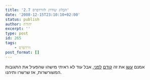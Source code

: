 ```yaml
---
title: 'הבלוג שודרג לוורדפרס 2.7'
date: '2008-12-15T23:10:10+02:00'
status: publish
author: יהודה
excerpt: ''
type: post
id: 265
tags:
    - וורדפרס
post_format: []
---
```

אמנם [עשו](http://www.holesinthenet.co.il/?p=1390) את זה [קודם](http://www.onlinemarketing.co.il/%D7%9C%D7%9E%D7%94-%D7%90%D7%A0%D7%99-%D7%9C%D7%90-%D7%90%D7%95%D7%94%D7%91-%D7%90%D7%AA-%D7%95%D7%95%D7%A8%D7%93%D7%A4%D7%A8%D7%A1-27/) [לפני](http://firefang.net/blog/1116), אבל עוד לא ראיתי מישהו שהפעיל את התגובות המשורשרות, אז שרשרו ותיהנו.
